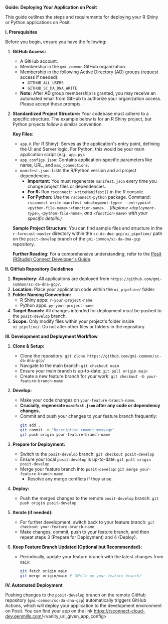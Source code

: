 **Guide: Deploying Your Application on Posit**

This guide outlines the steps and requirements for deploying your R Shiny or Python applications on Posit.

**I. Prerequisites**

Before you begin, ensure you have the following:

1.  **GitHub Access:**
    *   A GitHub account.
    *   Membership in the `gmi-common` GitHub organization.
    *   Membership in the following Active Directory (AD) groups (request access if needed):
        *   `GITHUB_ALL_USERS`
        *   `GITHUB_SC_DA_DNA_WRITE`
    *   **Note:** After AD group membership is granted, you may receive an automated email from GitHub to authorize your organization access. Please accept these prompts.

2.  **Standardized Project Structure:**
    Your codebase must adhere to a specific structure. The example below is for an R Shiny project, but Python projects follow a similar convention.

    **Key Files:**
    *   `app.R` (for R Shiny): Serves as the application's entry point, defining the UI and Server logic. For Python, this would be your main application script (e.g., `app.py`).
    *   `app_configs.json`: Contains application-specific parameters like name, URL, and `max_connections`.
    *   `manifest.json`: Lists the R/Python version and all project dependencies.
        *   **Important:** You must regenerate `manifest.json` every time you change project files or dependencies.
        *   **For R:** Run `rsconnect::writeManifest()` in the R console.
        *   **For Python:** Use the `rsconnect-python` package. Command:
            `rsconnect write-manifest <deployment-type> --entrypoint <python-file-name>:<function-name> .`
            *(Replace `<deployment-type>`, `<python-file-name>`, and `<function-name>` with your specific details.)*

    **Sample Project Structure:**
    You can find sample files and structure in the `r-forecast-master` directory within the `sc-da-dna-gcp/ui_pipeline/` path on the `posit-develop` branch of the `gmi-common/sc-da-dna-gcp` repository.

    **Further Reading:**
    For a comprehensive understanding, refer to the [Posit (RStudio) Connect Developer's Guide](https://gmi-pe.atlassian.net/wiki/spaces/CE/pages/267878528/Posit+RStudio+Connect+Developer+s+Guide).
    
**II. GitHub Repository Guidelines**

1.  **Repository:** All applications are deployed from `https://github.com/gmi-common/sc-da-dna-gcp/`.
2.  **Location:** Place your application code within the `ui_pipeline/` folder.
3.  **Folder Naming Convention:**
    *   R Shiny apps: `r-your-project-name`
    *   Python apps: `py-your-project-name`
4.  **Target Branch:** All changes intended for deployment *must* be pushed to the `posit-develop` branch.
5.  **Scope:** Only modify files within your project's folder inside `ui_pipeline/`. Do not alter other files or folders in the repository.

**III. Development and Deployment Workflow**

1.  **Clone & Setup:**
    *   Clone the repository: `git clone https://github.com/gmi-common/sc-da-dna-gcp/`
    *   Navigate to the main branch: `git checkout main`
    *   Ensure your main branch is up-to-date: `git pull origin main`
    *   Create a new feature branch for your work: `git checkout -b your-feature-branch-name`

2.  **Develop:**
    *   Make your code changes on `your-feature-branch-name`.
    *   **Crucially, regenerate `manifest.json` after any code or dependency changes.**
    *   Commit and push your changes to your feature branch frequently:
        ```bash
        git add .
        git commit -m "Descriptive commit message"
        git push origin your-feature-branch-name
        ```

3.  **Prepare for Deployment:**
    *   Switch to the `posit-develop` branch: `git checkout posit-develop`
    *   Ensure your local `posit-develop` is up-to-date: `git pull origin posit-develop`
    *   Merge your feature branch into `posit-develop`: `git merge your-feature-branch-name`
        *   Resolve any merge conflicts if they arise.

4.  **Deploy:**
    *   Push the merged changes to the remote `posit-develop` branch: `git push origin posit-develop`

5.  **Iterate (if needed):**
    *   For further development, switch back to your feature branch: `git checkout your-feature-branch-name`
    *   Make changes, commit, push to your feature branch, and then repeat steps 3 (Prepare for Deployment) and 4 (Deploy).

6.  **Keep Feature Branch Updated (Optional but Recommended):**
    *   Periodically, update your feature branch with the latest changes from `main`:
        ```bash
        git fetch origin main
        git merge origin/main # (While on your feature branch)
        ```

**IV. Automated Deployment**

Pushing changes to the `posit-develop` branch on the remote GitHub repository (`gmi-common/sc-da-dna-gcp`) automatically triggers GitHub Actions, which will deploy your application to the development environment on Posit. You can find your app on the link https://rsconnect-cloud-dev.genmills.com/<vanity_url_given_app_config>
